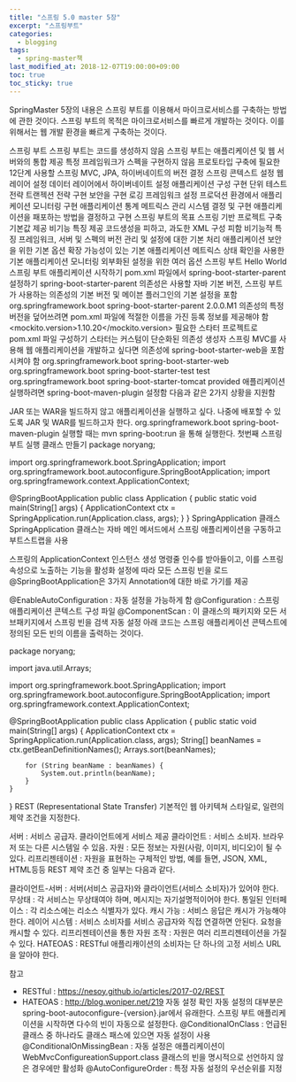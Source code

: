 ```yaml
---
title: "스프링 5.0 master 5장"
excerpt: "스프링부트"
categories:
  - blogging
tags:
  - spring-master책
last_modified_at: 2018-12-07T19:00:00+09:00
toc: true
toc_sticky: true
---
```



SpringMaster 5장의 내용은 스프링 부트를 이용해서 마이크로서비스를 구축하는 방법에 관한 것이다. 스프링 부트의 목적은 마이크로서비스를 빠르게 개발하는 것이다. 이를 위해서는 웹 개발 환경을 빠르게 구축하는 것이다.

스프링 부트
스프링 부트는 코드를 생성하지 않음
스프링 부트는 애플리케이션 및 웹 서버와의 통합 제공
특정 프레임워크가 스펙을 구현하지 않음
프로토타입 구축에 필요한 12단계
사용할 스프링 MVC, JPA, 하이버네이트의 버전 결정
스프링 콘텍스트 설정
웹 레이어 설정
데이터 레이어에서 하이버네이트 설정
애플리케이션 구성 구현
단위 테스트 전략
트랜젝션 전략 구현
보안을 구현
로깅 프레임워크 설정
프로덕션 환경에서 애플리케이션 모니터링 구현
애플리케이션 통계 메트릭스 관리 시스템 결정 및 구현
애플리케이션을 패포하는 방법을 결정하고 구현
스프링 부트의 목표
스프링 기반 프로젝트 구축
기본값 제공
비기능 특징 제공
코드생성을 피하고, 과도한 XML 구성 피함
비기능적 특징
프레임워크, 서버 및 스펙의 버전 관리 및 설정에 대한 기본 처리
애플리케이션 보안을 위한 기본 옵션
확장 가능성이 있는 기본 애플리케이션 메트릭스
상태 확인을 사용한 기본 애플리케이션 모니터링
외부화된 설정을 위한 여러 옵션
스프링 부트 Hello World
스프링 부트 애플리케이션 시작하기
pom.xml 파일에서 spring-boot-starter-parent 설정하기
spring-boot-starter-parent 의존성은 사용할 자바 기본 버전, 스프링 부트가 사용하는 의존성의 기본 버전 및 메이븐 플러그인의 기본 설정을 포함
    <parent>
        <groupId>org.springframework.boot</groupId>
        <artifactId>spring-boot-starter-parent</artifactId>
        <version>2.0.0.M1</version>
    </parent>
의존성의 특정 버전을 덮어쓰려면 pom.xml 파일에 적절한 이름을 가진 등록 정보를 제공해야 함
    <properties>
        <mockito.version>1.10.20</mockito.version>
    </properties>
필요한 스타터 프로젝트로 pom.xml 파일 구성하기
스타터는 커스텀이 단순화된 의존성 생성자
스프링 MVC를 사용해 웹 애플리케이션을 개발하고 싶다면 의존성에 spring-boot-starter-web을 포함시켜야 함
<dependency>
    <groupId>org.springframework.boot</groupId>
    <artifactId>spring-boot-starter-web</artifactId>
</dependency>
<dependency>
    <groupId>org.springframework.boot</groupId>
    <artifactId>spring-boot-starter-test</artifactId>
    <scope>test</scope>
</dependency>
<dependency>
    <groupId>org.springframework.boot</groupId>
    <artifactId>spring-boot-starter-tomcat</artifactId>
    <scope>provided</scope>
</dependency>
애플리케이션 실행하려면 spring-boot-maven-plugin 설정함
다음과 같은 2가지 상황을 지원함

JAR 또는 WAR을 빌드하지 않고 애플리케이션을 실행하고 싶다.
나중에 배포할 수 있도록 JAR 및 WAR를 빌드하고자 한다.
    <build>
        <plugins>
            <plugin>
                <groupId>org.springframework.boot</groupId>
                <artifactId>spring-boot-maven-plugin</artifactId>
            </plugin>
        </plugins>
    </build>
실행할 때는 mvn spring-boot:run 을 통해 실행한다.
첫번째 스프링 부트 실행 클래스 만들기
package noryang;

import org.springframework.boot.SpringApplication;
import org.springframework.boot.autoconfigure.SpringBootApplication;
import org.springframework.context.ApplicationContext;



@SpringBootApplication
public class Application {
    public static void main(String[] args) {
        ApplicationContext ctx = SpringApplication.run(Application.class, args);
    }
}
SpringApplication 클래스
SpringApplication 클래스는 자바 메인 메서드에서 스프링 애플리케이션을 구동하고 부트스트랩을 사용

스프링의 ApplicationContext 인스턴스 생성
명령줄 인수를 받아들이고, 이를 스프링 속성으로 노출하는 기능을 활성화
설정에 따라 모든 스프링 빈을 로드
@SpringBootApplication은 3가지 Annotation에 대한 바로 가기를 제공

@EnableAutoConfiguration : 자동 설정을 가능하게 함
@Configuration : 스프링 애플리케이션 콘텍스트 구성 파일
@ComponentScan : 이 클래스의 패키지와 모든 서브패키지에서 스프링 빈을 검색
자동 설정
아래 코드는 스프링 애플리케이션 콘텍스트에 정의된 모든 빈의 이름을 출력하는 것이다.

package noryang;

import java.util.Arrays;

import org.springframework.boot.SpringApplication;
import org.springframework.boot.autoconfigure.SpringBootApplication;
import org.springframework.context.ApplicationContext;

@SpringBootApplication
public class Application {
    public static void main(String[] args) {
        ApplicationContext ctx = SpringApplication.run(Application.class, args);
        String[] beanNames = ctx.getBeanDefinitionNames();
        Arrays.sort(beanNames);

        for (String beanName : beanNames) {
            System.out.println(beanName);
        }
    }
}
REST (Representational State Transfer)
기본적인 웹 아키텍쳐 스타일로, 일련의 제약 조건을 지정한다.

서버 : 서비스 공급자. 클라이언트에게 서비스 제공
클라이언트 : 서비스 소비자. 브라우저 또는 다른 시스템일 수 있음.
자원 : 모든 정보는 자원(사람, 이미지, 비디오)이 될 수 있다.
리프리젠테이션 : 자원을 표현하는 구체적인 방법, 예를 들면, JSON, XML, HTML등등
REST 제약 조건 중 일부는 다음과 같다.

클라이언트-서버 : 서버(서비스 공급자)와 클라이언트(서비스 소비자)가 있어야 한다.
무상태 : 각 서비스는 무상태여야 하며, 메시지는 자기설명적이어야 한다.
통일된 인터페이스 : 각 리소스에는 리소스 식별자가 있다.
캐시 가능 : 서비스 응답은 캐시가 가능해야 한다.
레이어 시스템 : 서비스 소비자를 서비스 공급자와 직접 연결하면 안된다. 요청을 캐시할 수 있다.
리프리젠테이션을 통한 자원 조작 : 자원은 여러 리프리젠테이션을 가질 수 있다.
HATEOAS : RESTful 애플리캐이션의 소비자는 단 하나의 고정 서비스 URL을 알아야 한다.

참고

  * RESTful : https://nesoy.github.io/articles/2017-02/REST
  * HATEOAS : http://blog.woniper.net/219
자동 설정 확인
자동 설정의 대부분은 spring-boot-autoconfigure-{version}.jar에서 유래한다.
스프링 부트 애플리케이션을 시작하면 다수의 빈이 자동으로 설정한다.
@ConditionalOnClass : 언급된 클래스 중 하나라도 클래스 패스에 있으면 자동 설정이 사용
@ConditionalOnMissingBean : 자동 설정은 애플리케이션이 WebMvcConfigureationSupport.class 클래스의 빈을 명시적으로 선언하지 않은 경우에만 활성화
@AutoConfigureOrder : 특정 자동 설정의 우선순위를 지정
